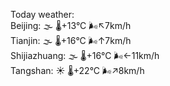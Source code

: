 Today weather:  
Beijing: 🌫  🌡️+13°C 🌬️↖7km/h  
Tianjin: 🌫  🌡️+16°C 🌬️↑7km/h  
Shijiazhuang: 🌫  🌡️+16°C 🌬️←11km/h  
Tangshan: ☀️ 🌡️+22°C 🌬️↗8km/h  
